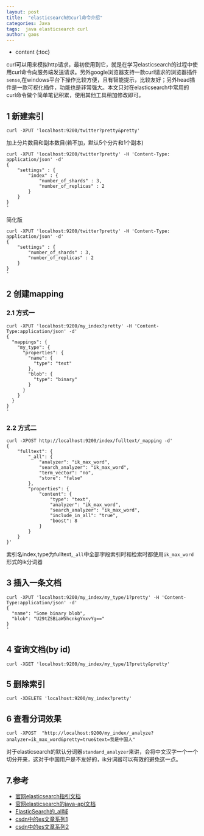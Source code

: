 ```yaml
---
layout: post
title:  "elasticsearch的curl命令介绍"
categories: Java
tags:  java elasticsearch curl
author: gaos
---
```


* content
{:toc}

curl可以用来模拟http请求，最初使用到它，就是在学习elasticsearch的过程中使用curl命令向服务端发送请求。另外google浏览器支持一款curl请求的浏览器插件`sense`,在windows平台下操作比较方便，且有智能提示，比较友好；另外head插件是一款可视化插件，功能也是非常强大。本文只对在elasticsearch中常用的curl命令做个简单笔记积累，使用其他工具稍加修改即可。




## 1 新建索引
```
curl -XPUT 'localhost:9200/twitter?pretty&pretty'
```
加上分片数目和副本数目(若不加，默认5个分片和1个副本)
```
curl -XPUT 'localhost:9200/twitter?pretty' -H 'Content-Type: application/json' -d'
{
    "settings" : {
        "index" : {
            "number_of_shards" : 3,
            "number_of_replicas" : 2
        }
    }
}
'
```
简化版
```
curl -XPUT 'localhost:9200/twitter?pretty' -H 'Content-Type: application/json' -d'
{
    "settings" : {
        "number_of_shards" : 3,
        "number_of_replicas" : 2
    }
}
'
```

## 2 创建mapping
### 2.1 方式一
```
curl -XPUT 'localhost:9200/my_index?pretty' -H 'Content-Type:application/json' -d'
{
  "mappings": {
    "my_type": {
      "properties": {
        "name": {
          "type": "text"
        },
        "blob": {
          "type": "binary"
        }
      }
    }
  }
}
'
```
### 2.2 方式二
```
curl -XPOST http://localhost:9200/index/fulltext/_mapping -d'
{
    "fulltext": {
        "_all": {
            "analyzer": "ik_max_word",
            "search_analyzer": "ik_max_word",
            "term_vector": "no",
            "store": "false"
        },
        "properties": {
            "content": {
                "type": "text",
                "analyzer": "ik_max_word",
                "search_analyzer": "ik_max_word",
                "include_in_all": "true",
                "boost": 8
            }
        }
    }
}'
```
索引名index,type为fulltext,`_all`中全部字段索引时和检索时都使用`ik_max_word`形式的ik分词器

## 3 插入一条文档
```
curl -XPUT 'localhost:9200/my_index/my_type/1?pretty' -H 'Content-Type:application/json' -d'
{
  "name": "Some binary blob",
  "blob": "U29tZSBiaW5hcnkgYmxvYg==" 
}
'
```

## 4 查询文档(by id)
```
curl -XGET 'localhost:9200/my_index/my_type/1?pretty&pretty'
```

## 5 删除索引
```
curl -XDELETE 'localhost:9200/my_index?pretty'
```
## 6 查看分词效果
```
curl -XPOST  "http://localhost:9200/my_index/_analyze?analyzer=ik_max_word&pretty=true&text=我是中国人" 
```
对于elasticsearch的默认分词器`standard_analyzer`来讲，会将中文汉字一个一个切分开来，这对于中国用户是不友好的，ik分词器可以有效的避免这一点。
## 7.参考
- [官网elasticsearch指引文档](https://www.elastic.co/guide/en/elasticsearch/reference/5.3/index.html)
- [官网elasticsearch的java-api文档](https://www.elastic.co/guide/en/elasticsearch/client/java-api/current/index.html)
- [ElasticSearch的_all域](http://blog.csdn.net/quicknet/article/details/29341159)
- [csdn中的es文章系列1](http://blog.csdn.net/dm_vincent/article/category/2718099)
- [csdn中的es文章系列2](http://blog.csdn.net/yangwenbo214/article/category/6602335)